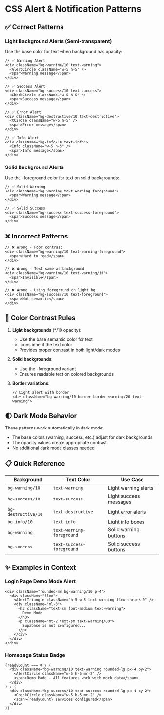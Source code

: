 # CSS Alert & Notification Patterns

## ✅ Correct Patterns

### Light Background Alerts (Semi-transparent)
Use the base color for text when background has opacity:

```tsx
// ✅ Warning Alert
<div className="bg-warning/10 text-warning">
  <AlertCircle className="w-5 h-5" />
  <span>Warning message</span>
</div>

// ✅ Success Alert
<div className="bg-success/10 text-success">
  <CheckCircle className="w-5 h-5" />
  <span>Success message</span>
</div>

// ✅ Error Alert
<div className="bg-destructive/10 text-destructive">
  <XCircle className="w-5 h-5" />
  <span>Error message</span>
</div>

// ✅ Info Alert
<div className="bg-info/10 text-info">
  <Info className="w-5 h-5" />
  <span>Info message</span>
</div>
```

### Solid Background Alerts
Use the -foreground color for text on solid backgrounds:

```tsx
// ✅ Solid Warning
<div className="bg-warning text-warning-foreground">
  <span>Warning message</span>
</div>

// ✅ Solid Success
<div className="bg-success text-success-foreground">
  <span>Success message</span>
</div>
```

## ❌ Incorrect Patterns

```tsx
// ❌ Wrong - Poor contrast
<div className="bg-warning/10 text-warning-foreground">
  <span>Hard to read</span>
</div>

// ❌ Wrong - Text same as background
<div className="bg-warning/10 text-warning/10">
  <span>Invisible</span>
</div>

// ❌ Wrong - Using foreground on light bg
<div className="bg-success/10 text-foreground">
  <span>Not semantic</span>
</div>
```

## 🎨 Color Contrast Rules

1. **Light backgrounds** (*/10 opacity):
   - Use the base semantic color for text
   - Icons inherit the text color
   - Provides proper contrast in both light/dark modes

2. **Solid backgrounds**:
   - Use the -foreground variant
   - Ensures readable text on colored backgrounds

3. **Border variations**:
   ```tsx
   // Light alert with border
   <div className="bg-warning/10 border border-warning/20 text-warning">
   ```

## 🌓 Dark Mode Behavior

These patterns work automatically in dark mode:
- The base colors (warning, success, etc.) adjust for dark backgrounds
- The opacity values create appropriate contrast
- No additional dark mode classes needed

## 📋 Quick Reference

| Background | Text Color | Use Case |
|------------|------------|----------|
| `bg-warning/10` | `text-warning` | Light warning alerts |
| `bg-success/10` | `text-success` | Light success messages |
| `bg-destructive/10` | `text-destructive` | Light error alerts |
| `bg-info/10` | `text-info` | Light info boxes |
| `bg-warning` | `text-warning-foreground` | Solid warning buttons |
| `bg-success` | `text-success-foreground` | Solid success buttons |

## ✨ Examples in Context

### Login Page Demo Mode Alert
```tsx
<div className="rounded-md bg-warning/10 p-4">
  <div className="flex">
    <AlertTriangle className="h-5 w-5 text-warning flex-shrink-0" />
    <div className="ml-3">
      <h3 className="text-sm font-medium text-warning">
        Demo Mode
      </h3>
      <p className="mt-2 text-sm text-warning/80">
        Supabase is not configured...
      </p>
    </div>
  </div>
</div>
```

### Homepage Status Badge
```tsx
{readyCount === 0 ? (
  <div className="bg-warning/10 text-warning rounded-lg px-4 py-2">
    <AlertCircle className="w-5 h-5 mr-2" />
    <span>Demo Mode - All features work with mock data</span>
  </div>
) : (
  <div className="bg-success/10 text-success rounded-lg px-4 py-2">
    <CheckCircle className="w-5 h-5 mr-2" />
    <span>{readyCount} services configured</span>
  </div>
)}
```